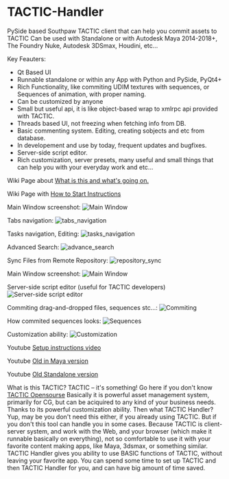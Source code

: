 # TACTIC-Handler
PySide based Southpaw TACTIC client that can help you commit assets to TACTIC
Can be used with Standalone or with Autodesk Maya 2014-2018+, The Foundry Nuke, Autodesk 3DSmax, Houdini, etc...

Key Feauters:
* Qt Based UI
* Runnable standalone or within any App with Python and PySide, PyQt4+
* Rich Functionality, like commiting UDIM textures with sequences, or Sequences of animation, with proper naming.
* Can be customized by anyone
* Small but useful api, it is like object-based wrap to xmlrpc api provided with TACTIC.
* Threads based UI, not freezing when fetching info from DB.
* Basic commenting system. Editing, creating sobjects and etc from database.
* In developement and use by today, frequent updates and bugfixes.
* Server-side script editor.
* Rich customization, server presets, many useful and small things that can help you with your everyday work and etc...

Wiki Page about [What is this and what's going on.](https://github.com/listyque/TACTIC-Handler/wiki/What-is-this-and-what's-going-on. "What is this and what's going on.")

Wiki Page with [How to Start Instructions](https://github.com/listyque/TACTIC-Handler/wiki/Setup-Instrcutions-(updated) "How to Start Instructions")

Main Window screenshot:
![Main Window](https://github.com/listyque/TACTIC-Handler/blob/stable/screenshots/latest/main_window.png)

Tabs navigation:
![tabs_navigation](https://github.com/listyque/TACTIC-Handler/blob/stable/screenshots/videos/tabs_navigation.gif)

Tasks navigation, Editing:
![tasks_navigation](https://github.com/listyque/TACTIC-Handler/blob/stable/screenshots/videos/tasks_navigation.gif)

Advanced Search:
![advance_search](https://github.com/listyque/TACTIC-Handler/blob/stable/screenshots/videos/advance_search.gif)

Sync Files from Remote Repository:
![repository_sync](https://github.com/listyque/TACTIC-Handler/blob/stable/screenshots/videos/repository_sync.gif)


Main Window screenshot:
![Main Window](https://github.com/listyque/TACTIC-Handler/blob/stable/screenshots/latest/main_window.png)

Server-side script editor (useful for TACTIC developers)
![Server-side script editor](https://github.com/listyque/TACTIC-Handler/blob/stable/screenshots/latest/script_editor.png)

Commiting drag-and-dropped files, sequences stc...:
![Commiting](https://github.com/listyque/TACTIC-Handler/blob/stable/screenshots/old/07.12.2017/new_drop_plate_and_checkins.png)

How commited sequences looks:
![Sequences](https://github.com/listyque/TACTIC-Handler/blob/stable/screenshots/old/21.12.2017/multiple_checkin_with_sequences.png)

Customization ability:
![Customization](https://github.com/listyque/TACTIC-Handler/blob/stable/screenshots/old/05.10.2017/any_interface_tweaks.png)

Youtube [Setup instructions video](www.youtube.com/watch?v=z6sDVUhGNbI)

Youtube [Old in Maya version](https://www.youtube.com/watch?v=E3CIjbZIHGM)

Youtube [Old Standalone version](https://www.youtube.com/watch?v=FD0dHPTBXSw)


What is this TACTIC?
TACTIC – it's something! Go here if you don't know [TACTIC Opensourse](https://github.com/listyque/TACTIC)
Basically it is powerful asset management system, primarily for CG, but can be aciquired to any kind of your business needs. Thanks to its powerful customization ability.
Then what TACTIC Handler?
Yup, may be you don't need this either, if you already using TACTIC. But if you don't this tool can handle you in some cases. 
Because TACTIC is client-server system, and work with the Web, and your browser (which make it runnable basically on everything), not so comfortable to use it with your favorite content making apps, like Maya, 3dsmax, or something similar. TACTIC Handler gives you ability to use BASIC functions of TACTIC, without leaving your favorite app. You can spend some time to set up TACTIC and then TACTIC Handler for you, and can have big amount of time saved.
